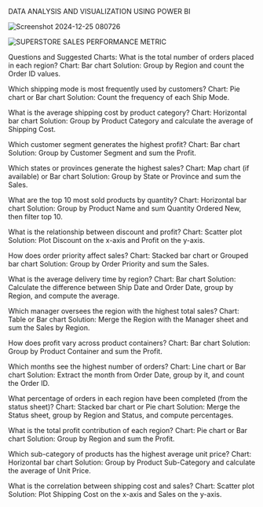 DATA ANALYSIS AND VISUALIZATION USING POWER BI

![Screenshot 2024-12-25 080726](https://github.com/user-attachments/assets/41587cbc-e07d-40fe-98f0-fbbebc92053e)

![SUPERSTORE SALES PERFORMANCE METRIC](https://github.com/user-attachments/assets/1cf31652-2bc9-457f-8b5f-11b9cab9dd81)

Questions and Suggested Charts:
What is the total number of orders placed in each region?
Chart: Bar chart
Solution: Group by Region and count the Order ID values.

Which shipping mode is most frequently used by customers?
Chart: Pie chart or Bar chart
Solution: Count the frequency of each Ship Mode.

What is the average shipping cost by product category?
Chart: Horizontal bar chart
Solution: Group by Product Category and calculate the average of Shipping Cost.

Which customer segment generates the highest profit?
Chart: Bar chart
Solution: Group by Customer Segment and sum the Profit.

Which states or provinces generate the highest sales?
Chart: Map chart (if available) or Bar chart
Solution: Group by State or Province and sum the Sales.

What are the top 10 most sold products by quantity?
Chart: Horizontal bar chart
Solution: Group by Product Name and sum Quantity Ordered New, then filter top 10.

What is the relationship between discount and profit?
Chart: Scatter plot
Solution: Plot Discount on the x-axis and Profit on the y-axis.

How does order priority affect sales?
Chart: Stacked bar chart or Grouped bar chart
Solution: Group by Order Priority and sum the Sales.

What is the average delivery time by region?
Chart: Bar chart
Solution: Calculate the difference between Ship Date and Order Date, group by Region, and compute the average.

Which manager oversees the region with the highest total sales?
Chart: Table or Bar chart
Solution: Merge the Region with the Manager sheet and sum the Sales by Region.

How does profit vary across product containers?
Chart: Bar chart
Solution: Group by Product Container and sum the Profit.

Which months see the highest number of orders?
Chart: Line chart or Bar chart
Solution: Extract the month from Order Date, group by it, and count the Order ID.

What percentage of orders in each region have been completed (from the status sheet)?
Chart: Stacked bar chart or Pie chart
Solution: Merge the Status sheet, group by Region and Status, and compute percentages.

What is the total profit contribution of each region?
Chart: Pie chart or Bar chart
Solution: Group by Region and sum the Profit.

Which sub-category of products has the highest average unit price?
Chart: Horizontal bar chart
Solution: Group by Product Sub-Category and calculate the average of Unit Price.

What is the correlation between shipping cost and sales?
Chart: Scatter plot
Solution: Plot Shipping Cost on the x-axis and Sales on the y-axis.
